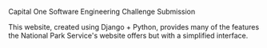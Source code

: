 Capital One Software Engineering Challenge Submission

This website, created using Django + Python, provides many of the features the National Park Service's website offers but with a simplified interface. 
